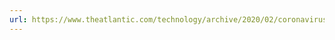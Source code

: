 ```yaml
---
url: https://www.theatlantic.com/technology/archive/2020/02/coronavirus-effects-on-global-markets-will-be-delayed/606508/
---
```


